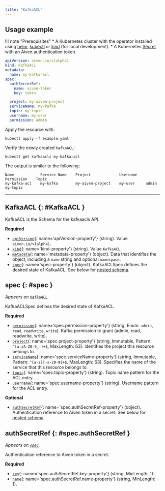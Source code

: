 ```yaml
---
title: "KafkaACL"
---
```


## Usage example

!!! note "Prerequisites"
	* A Kubernetes cluster with the operator installed using [helm](../installation/helm.md), [kubectl](../installation/kubectl.md) or [kind](../contributing/developer-guide.md) (for local development).
	* A Kubernetes [Secret](../authentication.md) with an Aiven authentication token.

```yaml linenums="1"
apiVersion: aiven.io/v1alpha1
kind: KafkaACL
metadata:
  name: my-kafka-acl
spec:
  authSecretRef:
    name: aiven-token
    key: token

  project: my-aiven-project
  serviceName: my-kafka
  topic: my-topic
  username: my-user
  permission: admin
```

Apply the resource with:

```shell
kubectl apply -f example.yaml
```

Verify the newly created `KafkaACL`:

```shell
kubectl get kafkaacls my-kafka-acl
```

The output is similar to the following:
```shell
Name            Service Name    Project             Username    Permission    Topic       
my-kafka-acl    my-kafka        my-aiven-project    my-user     admin         my-topic    
```

---

## KafkaACL {: #KafkaACL }

KafkaACL is the Schema for the kafkaacls API.

**Required**

- [`apiVersion`](#apiVersion-property){: name='apiVersion-property'} (string). Value `aiven.io/v1alpha1`.
- [`kind`](#kind-property){: name='kind-property'} (string). Value `KafkaACL`.
- [`metadata`](#metadata-property){: name='metadata-property'} (object). Data that identifies the object, including a `name` string and optional `namespace`.
- [`spec`](#spec-property){: name='spec-property'} (object). KafkaACLSpec defines the desired state of KafkaACL. See below for [nested schema](#spec).

## spec {: #spec }

_Appears on [`KafkaACL`](#KafkaACL)._

KafkaACLSpec defines the desired state of KafkaACL.

**Required**

- [`permission`](#spec.permission-property){: name='spec.permission-property'} (string, Enum: `admin`, `read`, `readwrite`, `write`). Kafka permission to grant (admin, read, readwrite, write).
- [`project`](#spec.project-property){: name='spec.project-property'} (string, Immutable, Pattern: `^[a-zA-Z0-9_-]+$`, MaxLength: 63). Identifies the project this resource belongs to.
- [`serviceName`](#spec.serviceName-property){: name='spec.serviceName-property'} (string, Immutable, Pattern: `^[a-z][-a-z0-9]+$`, MaxLength: 63). Specifies the name of the service that this resource belongs to.
- [`topic`](#spec.topic-property){: name='spec.topic-property'} (string). Topic name pattern for the ACL entry.
- [`username`](#spec.username-property){: name='spec.username-property'} (string). Username pattern for the ACL entry.

**Optional**

- [`authSecretRef`](#spec.authSecretRef-property){: name='spec.authSecretRef-property'} (object). Authentication reference to Aiven token in a secret. See below for [nested schema](#spec.authSecretRef).

## authSecretRef {: #spec.authSecretRef }

_Appears on [`spec`](#spec)._

Authentication reference to Aiven token in a secret.

**Required**

- [`key`](#spec.authSecretRef.key-property){: name='spec.authSecretRef.key-property'} (string, MinLength: 1).
- [`name`](#spec.authSecretRef.name-property){: name='spec.authSecretRef.name-property'} (string, MinLength: 1).
